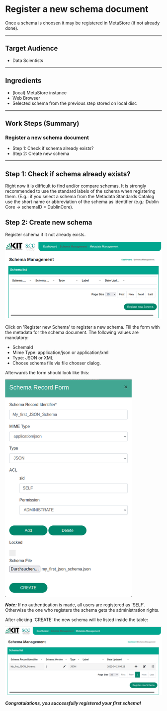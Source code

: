 # Register a new schema document
Once a schema is choosen it may be registered in MetaStore (if not already done).

---

## Target Audience

- Data Scientists

---

## Ingredients

- (local) MetaStore instance
- Web Browser
- Selected schema from the previous step stored on local disc

---

## Work Steps (Summary)

### Register a new schema document
 * Step 1: Check if schema already exists?
 * Step 2: Create new schema

---

## Step 1: Check if schema already exists?
Right now it is difficult to find and/or compare schemas. It is strongly recommended
to use the standard labels of the schema when registering them. (E.g.: if you select
a schema from the Metadata Standards Catalog use the short name or abbreviation of 
the schema as identifier (e.g.: Dublin Core -> schemaID = DublinCore).


## Step 2: Create new schema
Register schema if it not already exists.

<div class="centerbox">
    <img src="/images/SchemaManagement_Step1.png" alt="Schema Management GUI" style="max-height:50em;" />
</div>

Click on 'Register new Schema' to register a new schema. Fill the form with the metadata for the
schema document. The following values are mandatory:
- SchemaId
- Mime Type: application/json or application/xml
- Type: JSON or XML 
- Choose schema file via file chooser dialog. 

Afterwards the form should look like this:

<div class="centerbox">
    <img src="/images/SchemaManagement_Step2.png" alt="Schema Record Form" style="max-height:50em;" />
</div>

***Note:*** If no authentication is made, all users are registered as 'SELF'. 
Otherwise the one who registers the schema gets the administration rights. 

After clicking 'CREATE' the new schema will be listed inside the table:

<div class="centerbox">
    <img src="/images/SchemaManagement_Step3.png" alt="List of Schemas" style="max-height:50em;" />
</div>


***Congratulations, you successfully registered your first schema!***
